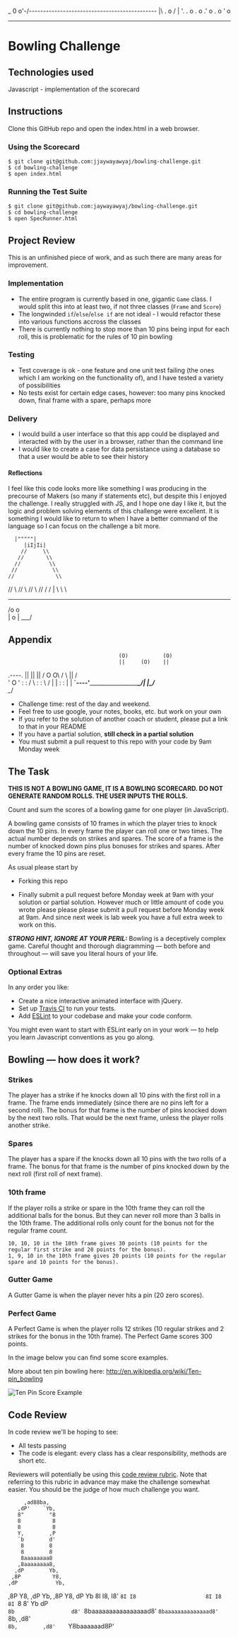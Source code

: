   _ 0
o'-/-\--------------------------------------------
  |\                                           . o
  / |       '.                             . o . o
             .'                              o . o
            '                                    o
__________________________________________________

Bowling Challenge
=================

## Technologies used

Javascript - implementation of the scorecard

## Instructions

Clone this GitHub repo and open the index.html in a web browser.

### Using the Scorecard
```
$ git clone git@github.com:jjaywayawyaj/bowling-challenge.git
$ cd bowling-challenge
$ open index.html
```

### Running the Test Suite
```
$ git clone git@github.com:jaywayawyaj/bowling-challenge.git
$ cd bowling-challenge
$ open SpecRunner.html
```


## Project Review

This is an unfinished piece of work, and as such there are many areas for improvement.

### Implementation

- The entire program is currently based in one, gigantic `Game` class. I would split this into at least two, if not three classes (`Frame` and `Score`)
- The longwinded `if`/`else`/`else if` are not ideal - I would refactor these into various functions accross the classes
- There is currently nothing to stop more than 10 pins being input for each roll, this is problematic for the rules of 10 pin bowling

### Testing 

- Test coverage is ok - one feature and one unit test failing (the ones which I am working on the functionality of), and I have tested a variety of possibilities
- No tests exist for certain edge cases, however: too many pins knocked down, final frame with a spare, perhaps more

### Delivery

- I would build a user interface so that this app could be displayed and interacted with by the user in a browser, rather than the command line
- I would like to create a case for data persistance using a database so that a user would be able to see their history

#### Reflections

I feel like this code looks more like something I was producing in the precourse of Makers (so many if statements etc), but despite this I enjoyed the challenge. I really struggled with JS, and I hope one day I like it, but the logic and problem solving elements of this challenge were excellent. It is something I would like to return to when I have a better command of the language so I can focus on the challenge a bit more.

      |"""""|
         |iIjIi|
        //     \\
       //       \\
      //         \\
     //           \\
    //             \\
   //               \\
  //                 \\
 //                   \\
//   /  /   |   \  \   \\

  ___
 /o o\
|  o  |
 \___/


## Appendix



                                       (O)           (O)
                                       ||     (O)    ||
  .----.                               ||     ||     ||
 /   O O\                             /  \    ||    /  \
 '    O  '                           :    :  /  \  :    :
 \      /                            |    | :    : |    |
__`----'______________________________\__/__|    |__\__/____    
                                             \__/


* Challenge time: rest of the day and weekend.
* Feel free to use google, your notes, books, etc. but work on your own
* If you refer to the solution of another coach or student, please put a link to that in your README
* If you have a partial solution, **still check in a partial solution**
* You must submit a pull request to this repo with your code by 9am Monday week

## The Task

**THIS IS NOT A BOWLING GAME, IT IS A BOWLING SCORECARD. DO NOT GENERATE RANDOM ROLLS. THE USER INPUTS THE ROLLS.**

Count and sum the scores of a bowling game for one player (in JavaScript).

A bowling game consists of 10 frames in which the player tries to knock down the 10 pins. In every frame the player can roll one or two times. The actual number depends on strikes and spares. The score of a frame is the number of knocked down pins plus bonuses for strikes and spares. After every frame the 10 pins are reset.

As usual please start by

* Forking this repo

* Finally submit a pull request before Monday week at 9am with your solution or partial solution.  However much or little amount of code you wrote please please please submit a pull request before Monday week at 9am.  And since next week is lab week you have a full extra week to work on this.

___STRONG HINT, IGNORE AT YOUR PERIL:___ Bowling is a deceptively complex game. Careful thought and thorough diagramming — both before and throughout — will save you literal hours of your life.

### Optional Extras

In any order you like:

* Create a nice interactive animated interface with jQuery.
* Set up [Travis CI](https://travis-ci.org) to run your tests.
* Add [ESLint](http://eslint.org/) to your codebase and make your code conform.

You might even want to start with ESLint early on in your work — to help you
learn Javascript conventions as you go along.

## Bowling — how does it work?

### Strikes

The player has a strike if he knocks down all 10 pins with the first roll in a frame. The frame ends immediately (since there are no pins left for a second roll). The bonus for that frame is the number of pins knocked down by the next two rolls. That would be the next frame, unless the player rolls another strike.

### Spares

The player has a spare if the knocks down all 10 pins with the two rolls of a frame. The bonus for that frame is the number of pins knocked down by the next roll (first roll of next frame).

### 10th frame

If the player rolls a strike or spare in the 10th frame they can roll the additional balls for the bonus. But they can never roll more than 3 balls in the 10th frame. The additional rolls only count for the bonus not for the regular frame count.

    10, 10, 10 in the 10th frame gives 30 points (10 points for the regular first strike and 20 points for the bonus).
    1, 9, 10 in the 10th frame gives 20 points (10 points for the regular spare and 10 points for the bonus).

### Gutter Game

A Gutter Game is when the player never hits a pin (20 zero scores).

### Perfect Game

A Perfect Game is when the player rolls 12 strikes (10 regular strikes and 2 strikes for the bonus in the 10th frame). The Perfect Game scores 300 points.

In the image below you can find some score examples.

More about ten pin bowling here: http://en.wikipedia.org/wiki/Ten-pin_bowling

![Ten Pin Score Example](images/example_ten_pin_scoring.png)

## Code Review

In code review we'll be hoping to see:

* All tests passing
* The code is elegant: every class has a clear responsibility, methods are short etc.

Reviewers will potentially be using this [code review rubric](docs/review.md).  Note that referring to this rubric in advance may make the challenge somewhat easier.  You should be the judge of how much challenge you want.

         ,ad88ba,
       ,dP'    `Yb,
       8"        "8
       8          8
       8          8
       Y,        ,P
       `b        d' 
        8        8
        8        8
        8aaaaaaaa8
       ,8aaaaaaaa8,
      ,dP        Yb,
     ,8P          Y8,
    ,dP            Yb,
   ,8P              Y8,
  ,dP                Yb,
 ,8P                  Y8,
 dP                    Yb
 8I                    I8,
I8'                    `8I
I8                      8I
I8                      8I
`8                      8'
 Yb                    dP              
 `8b                  d8'
  `8baaaaaaaaaaaaaaaad8'
   `8baaaaaaaaaaaaaad8'
    `8b,          ,d8'  
     `8b,        ,d8'   
      `Y8baaaaaad8P'
      
      
